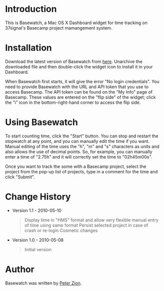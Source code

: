 # Introduction #

This is Basewatch, a Mac OS X Dashboard widget for time tracking on
37signal's Basecamp project mamangement system.

# Installation #

Download the latest version of Basewatch from [here](http://github.com/pzion/Basewatch/downloads).  Unarchive the downloaded file and then double-click the widget icon to install it in your Dashboard.

When Basewatch first starts, it will give the error "No login credentials".  You need to provide Basewatch with the URL and API token that you use to access Basecamp.  The API token can be found on the "My Info" page of Basecamp.  These values are entered on the "flip side" of the widget; click the "i" icon in the bottom-right-hand corner to access the flip side.

# Using Basewatch #

To start counting time, click the "Start" button.  You can stop and restart the
stopwatch at any point, and you can manually edit the time if you want.  Manual editing of the time
uses the "h", "m" and "s" characters as units and also allows the use of decimal points.
So, for example, you can manually enter a time of "2.75h" and it will correctly set the time to
"02h45m00s".

Once you want to track the some with a Basecamp project, select the project
from the pop-up list of projects, type in a comment for the time and click "Submit".

# Change History #
- Version 1.1 - 2010-05-10
  > Display time in "HMS" format and allow very flexible manual entry of time using same format
  > Persist selected project in case of crash or re-login
  > Cosmetic changes
- Version 1.0 - 2010-05-08
  > Initial version

# Author #

Basewatch was written by [Peter Zion](mailto:peter.zion@gmail.com).
